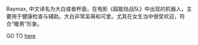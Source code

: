Baymax, 中文译名为大白或者杯面，在电影《超能陆战队》中出现的机器人，主要用于健康检查与辅助。大白非常呆萌和可爱。尤其在女生当中很受欢迎，符合“暖男”形象。

GO TO [here](../mayDay/mayDay.md)